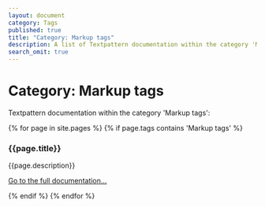 ```yaml
---
layout: document
category: Tags
published: true
title: "Category: Markup tags"
description: A list of Textpattern documentation within the category 'Markup tags'.
search_omit: true
---
```


# Category: Markup tags

Textpattern documentation within the category 'Markup tags':

<div>
    {% for page in site.pages %}
        {% if page.tags contains 'Markup tags' %}
            <article>
                <h3>{{page.title}}</h3>
                <p>{{page.description}}</p>
                <p><a href="{{page.url}}">Go to the full documentation...</a></p>
            </article>
        {% endif %}
    {% endfor %}
</div>
